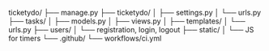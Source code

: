 ticketydo/
├── manage.py
├── ticketydo/
│   ├── settings.py
│   └── urls.py
├── tasks/
│   ├── models.py
│   ├── views.py
│   ├── templates/
│   └── urls.py
├── users/
│   └── registration, login, logout
├── static/
│   └── JS for timers
└── .github/
    └── workflows/ci.yml